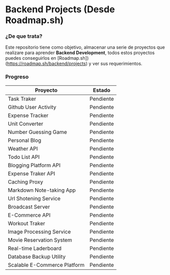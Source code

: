 # Backend Projects (Desde Roadmap.sh)

### ¿De que trata?

Este repositorio tiene como objetivo, almacenar una serie de proyectos que realizare para aprender **Backend Development**,
todos estos proyectos puedes conseguirlos en [Roadmap.sh])(https://roadmap.sh/backend/projects) y ver sus requerimientos.

### Progreso

Proyecto | Estado
--- | ---
Task Traker | Pendiente
Github User Activity | Pendiente
Expense Tracker | Pendiente
Unit Converter | Pendiente
Number Guessing Game | Pendiente
Personal Blog | Pendiente
Weather API | Pendiente
Todo List API | Pendiente
Blogging Platform API | Pendiente
Expense Traker API | Pendiente
Caching Proxy | Pendiente
Markdown Note-taking App | Pendiente
Url Shotening Service | Pendiente
Broadcast Server | Pendiente
E-Commerce API | Pendiente
Workout Traker | Pendiente
Image Processing Service | Pendiente
Movie Reservation System | Pendiente
Real-time Laderboard | Pendiente
Database Backup Utility | Pendiente
Scalable E-Commerce Platform | Pendiente